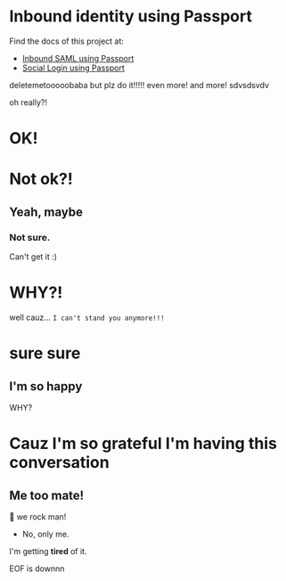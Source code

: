 # Inbound identity using Passport

Find the docs of this project at:

- [Inbound SAML using Passport](https://gluu.org/docs/ce/authn-guide/passport/)
- [Social Login using Passport](https://gluu.org/docs/ce/authn-guide/inbound-saml-passport/)

deletemetooooobaba but plz do it!!!!! even more!
and more! sdvsdsvdv

oh really?!

# OK!

# Not ok?!

## Yeah, maybe


### Not sure.

Can't get it :)
# WHY?!
well cauz...
`I can't stand you anymore!!!`

# sure sure

## I'm so happy

WHY?

# Cauz I'm so grateful I'm having this conversation

## Me too mate!

:100: we rock man!

- No, only me.

I'm getting **tired** of it.

EOF is downnn
